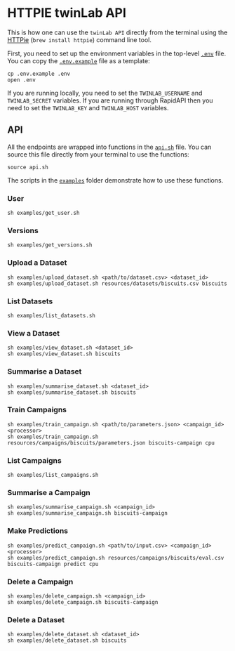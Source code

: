 # HTTPIE twinLab API

This is how one can use the `twinLab API` directly from the terminal using the [HTTPie](https://httpie.io/) (`brew install httpie`) command line tool.

First, you need to set up the environment variables in the top-level [`.env`](.env) file.
You can copy the [`.env.example`](.env.example) file as a template:

```shell
cp .env.example .env
open .env
```

If you are running locally, you need to set the `TWINLAB_USERNAME` and `TWINLAB_SECRET` variables.
If you are running through RapidAPI then you need to set the `TWINLAB_KEY` and `TWINLAB_HOST` variables.

## API

All the endpoints are wrapped into functions in the [`api.sh`](./api.sh) file.
You can source this file directly from your terminal to use the functions:

```shell
source api.sh
```

The scripts in the [`examples`](./examples) folder demonstrate how to use these functions.

### User
```shell
sh examples/get_user.sh
```

### Versions
```shell
sh examples/get_versions.sh
```

### Upload a Dataset
```shell
sh examples/upload_dataset.sh <path/to/dataset.csv> <dataset_id>
sh examples/upload_dataset.sh resources/datasets/biscuits.csv biscuits
```

### List Datasets
```shell
sh examples/list_datasets.sh
```

### View a Dataset
```shell
sh examples/view_dataset.sh <dataset_id>
sh examples/view_dataset.sh biscuits
```

### Summarise a Dataset
```shell
sh examples/summarise_dataset.sh <dataset_id>
sh examples/summarise_dataset.sh biscuits
```

### Train Campaigns
```shell
sh examples/train_campaign.sh <path/to/parameters.json> <campaign_id> <processor>
sh examples/train_campaign.sh resources/campaigns/biscuits/parameters.json biscuits-campaign cpu
```

### List Campaigns
```shell
sh examples/list_campaigns.sh
```

### Summarise a Campaign
```shell
sh examples/summarise_campaign.sh <campaign_id>
sh examples/summarise_campaign.sh biscuits-campaign
```

### Make Predictions
```shell
sh examples/predict_campaign.sh <path/to/input.csv> <campaign_id> <processor>
sh examples/predict_campaign.sh resources/campaigns/biscuits/eval.csv biscuits-campaign predict cpu
```

### Delete a Campaign
```shell
sh examples/delete_campaign.sh <campaign_id>
sh examples/delete_campaign.sh biscuits-campaign
```

### Delete a Dataset
```shell
sh examples/delete_dataset.sh <dataset_id>
sh examples/delete_dataset.sh biscuits
```
